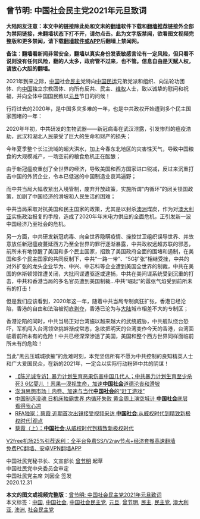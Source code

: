  <h2>曾节明: 中国社会民主党2021年元旦致词</h2> <p class="notice"><b>大陆网友注意：本文中的链接除此处和文末的<a href="https://github.com/bannedbook/fanqiang" >翻墙</a>软件下载和<a href="https://github.com/killgcd/justmysocks/blob/master/README.md">翻墙推荐</a>链接外全部为禁网链接，未翻墙状态下打不开，请勿点击。此为文字版禁闻，欲看图文视频完整版和更多禁闻，请下载<a href="https://github.com/bannedbook/fanqiang">翻墙软件或APP</a>后翻墙上禁闻网。</p><p>备注：翻墙看新闻非常安全，翻墙以真实身份发表敏感言论有一定风险，但只看不说则没有任何风险，翻的人太多，政府管不过来，也不管。信息自由是天赋人权，请放心大胆的翻墙。</b></p>  <div class="entry"> <p>2021年到来之际，<span class='wp_keywordlink_affiliate'><a href="https://www.bannedbook.org/" title="中国" target="_blank">中国</a></span>社会<a href="https://www.bannedbook.org/bnews/tag/%e6%b0%91%e4%b8%bb/" class="st_tag internal_tag" rel="tag" title="标签 民主 下的日志">民主</a>党特向<span class='wp_keywordlink'><a href="https://www.bannedbook.org/forum53/" title="中国民运论坛" target="_blank">中国民运</a></span>兄弟党派和组织、向法轮功团体、向<a href="https://www.bannedbook.org/bnews/tag/%E4%B8%AD%E5%9B%BD/" class="st_tag internal_tag" rel="tag" title="标签 中国 下的日志">中国</a>独立宗教团体、向所有反共、民主、<span class='wp_keywordlink_affiliate'><a href="https://www.bannedbook.org/bnews/weiquan/" title="维权" target="_blank">维权</a></span>人士，致以诚挚的慰问和祝福，并向全体中国国民致以<a href="https://www.bannedbook.org/bnews/tag/%e5%85%83%e6%97%a6/" class="st_tag internal_tag" rel="tag" title="标签 元旦 下的日志">元旦</a>节日的问候！</p> <p>行将过去的2020年，是中国多灾多难的一年，也是中共政权开始遭到多个民主国家围堵的一年：</p> <p>2020年年初，中共研发的生物武器——新冠病毒在武汉泄露，引发惨烈的瘟疫浩劫，武汉和湖北人民蒙受了巨大的生命和财产的损失；</p> <p>今年夏季整个长江流域的超大洪水，加上今春东北地区的灾害性天气，导致中国粮食的大规模减产，一场空前的粮食危机正在酝酿；</p>  <p>由于新冠瘟疫重创了全世界的经济，导致美国和西方国家进口锐减，反过来沉重打击中国的外贸企业，令本已低迷的中国制造业哀鸿遍野；</p> <p>而中共当局大幅收紧出入境管制，废弃开放政策，实施所谓“内循环”的闭关锁国政策，加剧了中国经济的滑坡和人民生活的困难；</p> <p>中共当局采取对抗美国和民主国家的政策，尤其是以封杀<a href="https://www.bannedbook.org/bnews/tag/%e6%be%b3%e6%b4%b2/" class="st_tag internal_tag" rel="tag" title="标签 澳洲 下的日志">澳洲</a>煤炭，作为对<a href="https://www.bannedbook.org/bnews/tag/%e6%be%b3%e5%a4%a7%e5%88%a9%e4%ba%9a/" class="st_tag internal_tag" rel="tag" title="标签 澳大利亚 下的日志">澳大利亚</a>实施政治报复的手段，造成了2020年年末电力供应的全面危机，正引发新一波中国经济乃至社会的危机。</p> <p>另一方面，中共研发新冠病毒、向全世界隐瞒疫情、操控世卫组织误导世界、并故意放任新冠瘟疫蔓延西方乃至全世界的罪行逐渐暴露，中共政权远超苏联的邪恶，前所未有地惊醒了美国和多个民主国家，招致了美国政府全面的围堵和遏制，在美国和多个民主国家的共同反制下，中共“一路一带”、“5G扩张”相继受挫，中共的对外扩张的龙头企业华为、中兴、中芯科等企业遭到美国全世界的制裁，中共在美国的休斯顿领馆遭关闭，大批间谍遭驱逐或逮捕，中共在美间谍系统受到沉重的打击，中共和香港当局的多名官员遭到美国制裁&#8230;中共“崛起”的嚣张气焰受到前所未有的打击！</p>  <p>但是我们应该看到，2020年这一年，随着中共当局专制疯狂扩张，香港已经沦陷，香港的自由和法治被彻底<span class='wp_keywordlink'><a href="https://www.bannedbook.org/forum2/topic21.html" title="《剥夺》 黄建民 著" target="_blank">剥夺</a></span>，香港已沦为与<span class='wp_keywordlink_affiliate'><a href="https://www.bannedbook.org/" title="大陆" target="_blank">大陆</a></span>城市相差不大的专制区；</p> <p>香港沦陷的同时，中共当局正对台湾施以越来越大的武统威胁，中共舰队绕台恐吓，军机闯入台湾领空挑衅渐成常态，急欲把明天的台湾变作今天的香港，台湾面临着前所未有的危险！中共已经深深渗透了美国，美国和整个西方世界同样面临前所未有的危险！</p> <p>当此“黑云压城城欲摧”的危难时刻，本党坚信所有不愿为中共控制的良知精英人士和广大爱国民众，在新的2021年，一定会以实际行动粉碎中共的阴谋！</p> <ul class='op-related-articles' title='相关阅读'> <li><a href='https://www.bannedbook.org/bnews/bannedvideo/20201224/1454048.html' target='_blank'>【陈光诚专访】暴力计划生育恶果伤害中国几代人；中共暴力计划生育至少杀死3 6亿婴儿 ！恶果—漠视生命，加速<b>中国社会</b>道德沦丧和滑坡</a></li> <li><a href='https://www.bannedbook.org/bnews/baitai/20201217/1449633.html' target='_blank'>澎湃思想市场｜内卷、加速与当代<b>中国社会</b>的“赶工游戏”</a></li> <li><a href='https://www.bannedbook.org/bnews/topimagenews/20201005/1408518.html' target='_blank'>中国制造没魂 日机床独霸世界 内循环失败 黄金周上演空城计 <b>中国社会</b>底层 看得我心凉</a></li> <li><a href='https://www.bannedbook.org/bnews/ssgc/20200920/1399591.html' target='_blank'>RFA独家：蔡霞 近期首次出镜接受视频采访 <b>中国社会</b>:从威权时代到精致新极权时代|观点</a></li> <li><a href='https://www.bannedbook.org/bnews/baitai/20200919/1399369.html' target='_blank'>蔡霞（上）：<b>中国社会</b>:从威权时代到精致新极权时代</a></li> </ul> <p class="texttj"> <a href="https://www.bannedbook.org/forum23/topic22702.html" target="_blank">V2free机场25%引荐返利：全平台免费SS/V2ray节点+经济套餐高速翻墙</a><br/> <a href="https://github.com/bannedbook/fanqiang/wiki/%E7%A6%81%E9%97%BB%E7%BD%91%E5%AE%89%E5%8D%93%E7%BF%BB%E5%A2%99%E6%96%B0%E9%97%BBAPP" target="_blank">免费PC翻墙、安卓VPN翻墙APP</a></p><p>中国社民党秘书长、文宣部长 <a href="https://www.bannedbook.org/bnews/tag/%e6%9b%be%e8%8a%82%e6%98%8e/" class="st_tag internal_tag" rel="tag" title="标签 曾节明 下的日志">曾节明</a> 起草<br /> 中国社民党中央委员会审定<br /> 中国社民党主席 刘因全 签发<br /> 2020.12.31</p> <a name='sharetosocial'></a>       <div><b>本文的图文或视频完整版</b>：<a href='https://www.bannedbook.org/bnews/cbnews/20210101/1458782.html'>曾节明: 中国社会民主党2021年元旦致词</a></div>  </div><!--END ENTRY--> <div class="postfooter"> <div>本文标签：<a href="https://www.bannedbook.org/bnews/tag/%E4%B8%AD%E5%9B%BD/" rel="tag">中国</a>, <a href="https://www.bannedbook.org/bnews/tag/%e4%b8%ad%e5%9b%bd%e7%a4%be%e4%bc%9a/" rel="tag">中国社会</a>, <a href="https://www.bannedbook.org/bnews/tag/%e4%b8%ad%e5%9b%bd%e7%a4%be%e4%bc%9a%e6%b0%91%e4%b8%bb%e5%85%9a/" rel="tag">中国社会民主党</a>, <a href="https://www.bannedbook.org/bnews/tag/%e5%85%83%e6%97%a6/" rel="tag">元旦</a>, <a href="https://www.bannedbook.org/bnews/tag/%e6%9b%be%e8%8a%82%e6%98%8e/" rel="tag">曾节明</a>, <a href="https://www.bannedbook.org/bnews/tag/%e6%b0%91%e4%b8%bb/" rel="tag">民主</a>, <a href="https://www.bannedbook.org/bnews/tag/%e6%b0%91%e4%b8%bb%e5%85%9a/" rel="tag">民主党</a>, <a href="https://www.bannedbook.org/bnews/tag/%e6%be%b3%e5%a4%a7%e5%88%a9%e4%ba%9a/" rel="tag">澳大利亚</a>, <a href="https://www.bannedbook.org/bnews/tag/%e6%be%b3%e6%b4%b2/" rel="tag">澳洲</a>, <a href="https://www.bannedbook.org/bnews/tag/%E7%A4%BE%E4%BC%9A%E6%B0%91%E4%B8%BB%E5%85%9A/" rel="tag">社会民主党</a></div>  </div><!--END POSTFOOTER--> 